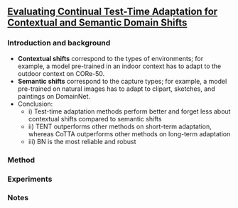 ## [Evaluating Continual Test-Time Adaptation for Contextual and Semantic Domain Shifts](https://arxiv.org/pdf/2208.08767.pdf)


### Introduction and background
- **Contextual shifts** correspond to the types of environments; for example, a model pre-trained in an indoor context has to adapt to the outdoor context on CORe-50.
- **Semantic shifts** correspond to the capture types; for example, a model pre-trained on natural images has to adapt to clipart, sketches, and paintings on DomainNet.
- Conclusion:
  - i) Test-time adaptation methods perform better and forget less about contextual shifts compared to semantic shifts
  - ii) TENT outperforms other methods on short-term adaptation, whereas CoTTA outperforms other methods on long-term adaptation
  - iii) BN is the most reliable and robust

### Method

### Experiments

### Notes
